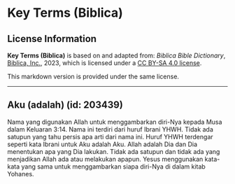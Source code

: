 # Key Terms (Biblica)

## License Information

**Key Terms (Biblica)** is based on and adapted from: _Biblica Bible Dictionary_, [Biblica, Inc.](https://www.biblica.com/), 2023, which is licensed under a [CC BY-SA 4.0 license](https://creativecommons.org/licenses/by-sa/4.0/legalcode.en).

This markdown version is provided under the same license.



--------------------------------

## Aku (adalah) (id: 203439)

Nama yang digunakan Allah untuk menggambarkan diri\-Nya kepada Musa dalam Keluaran 3:14\. Nama ini terdiri dari huruf Ibrani YHWH. Tidak ada satupun yang tahu persis apa arti dari nama ini. Huruf YHWH terdengar seperti kata Ibrani untuk Aku adalah Aku. Allah adalah Dia dan Dia menentukan apa yang Dia lakukan. Tidak ada satupun dan tidak ada yang menjadikan Allah ada atau melakukan apapun. Yesus menggunakan kata\-kata yang sama untuk menggambarkan siapa diri\-Nya di dalam kitab Yohanes.


